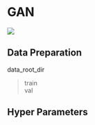 # GAN
![](https://github.com/1991yuyang/GAN/blob/main/train_process.gif)
## Data Preparation  
data_root_dir  
> train  
val  
## Hyper Parameters  
